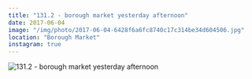 ```yaml
---
title: "131.2 - borough market yesterday afternoon"
date: 2017-06-04
image: "/img/photo/2017-06-04-6428f6a6fc8740c17c314be34d604506.jpg"
location: "Borough Market"
instagram: true
---
```


![131.2 - borough market yesterday afternoon](/img/photo/2017-06-04-6428f6a6fc8740c17c314be34d604506.jpg)
